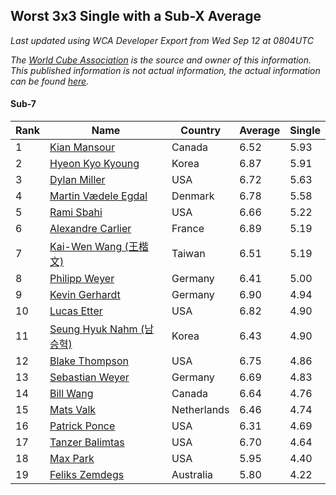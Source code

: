 ## Worst 3x3 Single with a Sub-X Average

*Last updated using WCA Developer Export from Wed Sep 12 at 0804UTC*

*The [World Cube Association](https://www.worldcubeassociation.org) is the source and owner of this information. This published information is not actual information, the actual information can be found [here](https://www.worldcubeassociation.org/results).*

#### Sub-7

|Rank|Name|Country|Average|Single|  
|--|--|--|--|--|  
|1|[Kian Mansour](https://www.worldcubeassociation.org/persons/2015MANS03)|Canada|6.52|5.93|  
|2|[Hyeon Kyo Kyoung](https://www.worldcubeassociation.org/persons/2013KYOU01)|Korea|6.87|5.91|  
|3|[Dylan Miller](https://www.worldcubeassociation.org/persons/2015MILL01)|USA|6.72|5.63|  
|4|[Martin Vædele Egdal](https://www.worldcubeassociation.org/persons/2013EGDA02)|Denmark|6.78|5.58|  
|5|[Rami Sbahi](https://www.worldcubeassociation.org/persons/2011SBAH01)|USA|6.66|5.22|  
|6|[Alexandre Carlier](https://www.worldcubeassociation.org/persons/2012CARL03)|France|6.89|5.19|  
|7|[Kai-Wen Wang (王楷文)](https://www.worldcubeassociation.org/persons/2015WANG09)|Taiwan|6.51|5.19|  
|8|[Philipp Weyer](https://www.worldcubeassociation.org/persons/2010WEYE01)|Germany|6.41|5.00|  
|9|[Kevin Gerhardt](https://www.worldcubeassociation.org/persons/2013GERH01)|Germany|6.90|4.94|  
|10|[Lucas Etter](https://www.worldcubeassociation.org/persons/2011ETTE01)|USA|6.82|4.90|  
|11|[Seung Hyuk Nahm (남승혁)](https://www.worldcubeassociation.org/persons/2013NAHM01)|Korea|6.43|4.90|  
|12|[Blake Thompson](https://www.worldcubeassociation.org/persons/2010THOM03)|USA|6.75|4.86|  
|13|[Sebastian Weyer](https://www.worldcubeassociation.org/persons/2010WEYE02)|Germany|6.69|4.83|  
|14|[Bill Wang](https://www.worldcubeassociation.org/persons/2010WANG68)|Canada|6.64|4.76|  
|15|[Mats Valk](https://www.worldcubeassociation.org/persons/2007VALK01)|Netherlands|6.46|4.74|  
|16|[Patrick Ponce](https://www.worldcubeassociation.org/persons/2012PONC02)|USA|6.31|4.69|  
|17|[Tanzer Balimtas](https://www.worldcubeassociation.org/persons/2013BALI01)|USA|6.70|4.64|  
|18|[Max Park](https://www.worldcubeassociation.org/persons/2012PARK03)|USA|5.95|4.40|  
|19|[Feliks Zemdegs](https://www.worldcubeassociation.org/persons/2009ZEMD01)|Australia|5.80|4.22|  
